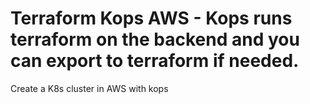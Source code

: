 # Terraform Kops AWS - Kops runs terraform on the backend and you can export to terraform if needed.
Create a K8s cluster in AWS with kops
